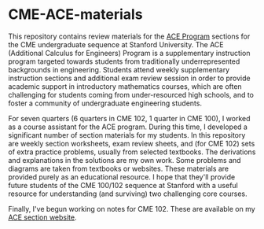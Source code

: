 # CME-ACE-materials

This repository contains review materials for the [ACE Program](https://engineering.stanford.edu/students-academics/engineering-diversity-programs/additional-calculus-engineers-ace) sections for the CME undergraduate sequence at Stanford University. The ACE (Additional Calculus for Engineers) Program is a supplementary instruction program targeted towards students from traditionally underrepresented backgrounds in engineering. Students attend weekly supplementary instruction sections and additional exam review session in order to provide academic support in introductory mathematics courses, which are often challenging for students coming from under-resourced high schools, and to foster a community of undergraduate engineering students. 

For seven quarters (6 quarters in CME 102, 1 quarter in CME 100), I worked as a course assistant for the ACE program. During this time, I developed a significant number of section materials for my students. In this repository are weekly section worksheets, exam review sheets, and (for CME 102) sets of extra practice problems, usually from selected textbooks. The derivations and explanations in the solutions are my own work. Some problems and diagrams are taken from textbooks or websites. These materials are provided purely as an educational resource. I hope that they'll provide future students of the CME 100/102 sequence at Stanford with a useful resource for understanding (and surviving) two challenging core courses.

Finally, I've begun working on notes for CME 102. These are available on my [ACE section website](https://timanderson1994.github.io/CME-Notes/CME102/).
